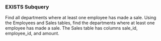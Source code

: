 ### EXISTS Subquery <br>
Find all departments where at least one employee has made a sale.
Using the Employees and Sales tables, find the departments where at least one employee has made a sale. The Sales table has columns sale_id, employee_id, and amount.

